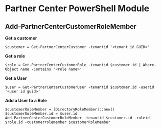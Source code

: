 # Partner Center PowerShell Module #

## Add-PartnerCenterCustomerRoleMember ##

**Get a customer**

    $customer = Get-PartnerCenterCustomer -tenantid '<tenant id GUID>'

**Get a role**

    $role = Get-PartnerCenterCustomerRole -tenantid $customer.id | Where-Object name -Contains '<role name>'

**Get a User**

    $user = Get-PartnerCenterCustomerUser -tenantid $customer.id -userid '<user id guid>'

**Add a User to a Role**

    $customerRoleMember = [DirectoryRoleMember]::new()
    $customerRoleMember.id = $user.id
    Add-PartnerCenterCustomerRoleMember -tenantid $customer.id -roleid $role.id -customerrolemember $customerRoleMember
